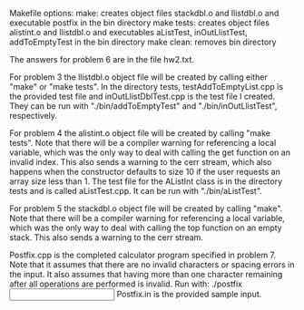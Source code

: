 Makefile options:
	make: creates object files stackdbl.o and llistdbl.o and executable postfix in the bin directory
	make tests: creates object files alistint.o and llistdbl.o and executables aListTest, inOutLlistTest, addToEmptyTest in the bin directory
	make clean: removes bin directory

The answers for problem 6 are in the file hw2.txt.

For problem 3 the llistdbl.o object file will be created by calling either "make" or "make tests". In the directory tests, testAddToEmptyList.cpp is the provided test file and inOutLlistDblTest.cpp is the test file I created. They can be run with "./bin/addToEmptyTest" and "./bin/inOutLlistTest", respectively.

For problem 4 the alistint.o object file will be created by calling "make tests". Note that there will be a compiler warning for referencing a local variable, which was the only way to deal with calling the get function on an invalid index. This also sends a warning to the cerr stream, which also happens when the constructor defaults to size 10 if the user requests an array size less than 1. The test file for the AListInt class is in the directory tests and is called aListTest.cpp. It can be run with "./bin/aListTest".

For problem 5 the stackdbl.o object file will be created by calling "make". Note that there will be a compiler warning for referencing a local variable, which was the only way to deal with calling the top function on an empty stack. This also sends a warning to the cerr stream.

Postfix.cpp is the completed calculator program specified in problem 7. Note that it assumes that there are no invalid characters or spacing errors in the input. It also assumes that having more than one character remaining after all operations are performed is invalid.
Run with: ./postfix <input file> <output file>
Postfix.in is the provided sample input.